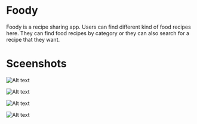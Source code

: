# Foody

Foody is a recipe sharing app. Users can find different kind of food recipes here. They can find food recipes by category or they can also search for a recipe that they want.

# Sceenshots

![Alt text](image.png)

![Alt text](image-3.png)

![Alt text](image-1.png)

![Alt text](image-2.png)
